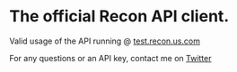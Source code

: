 # The official Recon API client.

Valid usage of the API running @ [test.recon.us.com](https://test.recon.us.com)

For any questions or an API key, contact me on [Twitter](https://twitter.com/rec0ndev)
